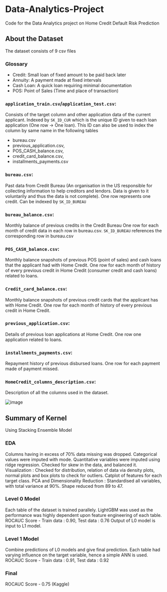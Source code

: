 # Data-Analytics-Project
Code for the Data Analytics project on Home Credit Default Risk Prediction

## About the Dataset
The dataset consists of 9 csv files

### Glossary
* Credit: Small loan of fixed amount to be paid back later
* Annuity: A payment made at fixed intervals
* Cash Loan: A quick loan requiring minimal documentation
* POS: Point of Sales (Time and place of transaction)

### `application_train.csv`/`application_test.csv`: 
Consists of the target column and other application data of the current applicant. Indexed by `SK_ID_CUR`
which is the unique ID given to each loan application (One row -> One loan).
This ID can also be used to index the column by same name in the following tables
- bureau.csv
- previous_application.csv,
- POS_CASH_balance.csv, 
- credit_card_balance.csv, 
- installments_payments.csv
  
### `bureau.csv`:
Past data from Credit Bureau (An organisation in the US responsible for collecting information to help creditors and lendors. Data is given to it voluntarily and thus the data is not complete). One row represents one credit. Can be indexed by `SK_ID_BUREAU`

### `bureau_balance.csv`:
Monthly balance of previous credits in the Credit Bureau
One row for each month of credit data in each row in bureau.csv. `SK_ID_BUREAU` references the corresponding row in bureau.csv

### `POS_CASH_balance.csv`:
Monthly balance snapshots of previous POS (point of sales) and cash loans that the applicant had with Home Credit.
One row for each month of history of every previous credit in Home Credit (consumer credit and cash loans) related to loans.

### `Credit_card_balance.csv`:
Monthly balance snapshots of previous credit cards that the applicant has with Home Credit.
One row for each month of history of every previous credit in Home Credit.

### `previous_application.csv`:
Details of previous loan applications at Home Credit.
One row one application related to loans.

### `installments_payments.csv`:
Repayment history of previous disbursed loans.
One row for each payment made of payment missed.

### `HomeCredit_columns_description.csv`:
Description of all the columns used in the dataset.

![image](https://user-images.githubusercontent.com/54891659/142798878-33484585-0f6f-4939-a564-464c05c5bb51.png)

## Summary of Kernel
Using Stacking Ensemble Model

### EDA
Columns having in excess of 70% data missing was dropped. 
Categorical values were imputed with mode. Quantitative variables were imputed using ridge regression. Checked for skew in the data, and balanced it. 
Visualization : Checked for distribution, relation of data via density plots, normal plots and box plots to check for outliers. Catplot of features for each target class.
PCA and Dimensionality Reduction : Standardised all variables, with total variance at 90%. Shape reduced from 89 to 47.

### Level 0 Model
Each table of the dataset is trained parallely. LightGBM was used as the performance was highly dependent upon feature engineering of each table.
ROCAUC Score - Train data : 0.90, Test data : 0.76
Output of L0 model is input to L1 model.

### Level 1 Model
Combine predictions of L0 models and give final prediction.
Each table had varying influence on the target variable, hence a simple ANN is used.
ROCAUC Score - Train data : 0.91, Test data : 0.92

### Final
ROCAUC Score - 0.75 (Kaggle)
